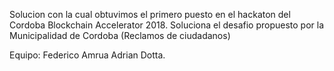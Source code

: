 Solucion con la cual obtuvimos el primero puesto en el hackaton del Cordoba Blockchain Accelerator 2018.
Soluciona el desafio propuesto por la Municipalidad de Cordoba (Reclamos de ciudadanos)

Equipo:
Federico Amrua
Adrian Dotta.
